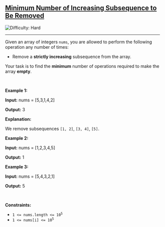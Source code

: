 <h2><a href="https://leetcode.com/problems/minimum-number-of-increasing-subsequence-to-be-removed">Minimum Number of Increasing Subsequence to Be Removed</a></h2> <img src='https://img.shields.io/badge/Difficulty-Hard-red' alt='Difficulty: Hard' /><hr><p>Given an array of integers <code>nums</code>, you are allowed to perform the following operation any number of times:</p>

<ul>
	<li>Remove a <strong>strictly increasing</strong> <span data-keyword="subsequence-array">subsequence</span> from the array.</li>
</ul>

<p>Your task is to find the <strong>minimum</strong> number of operations required to make the array <strong>empty</strong>.</p>

<p>&nbsp;</p>
<p><strong class="example">Example 1:</strong></p>

<div class="example-block">
<p><strong>Input:</strong> <span class="example-io">nums = [5,3,1,4,2]</span></p>

<p><strong>Output:</strong> <span class="example-io">3</span></p>

<p><strong>Explanation:</strong></p>

<p>We remove subsequences <code>[1, 2]</code>, <code>[3, 4]</code>, <code>[5]</code>.</p>
</div>

<p><strong class="example">Example 2:</strong></p>

<div class="example-block">
<p><strong>Input:</strong> <span class="example-io">nums = [1,2,3,4,5]</span></p>

<p><strong>Output:</strong> <span class="example-io">1</span></p>
</div>

<p><strong class="example">Example 3:</strong></p>

<div class="example-block">
<p><strong>Input:</strong> <span class="example-io">nums = [5,4,3,2,1]</span></p>

<p><strong>Output:</strong> <span class="example-io">5</span></p>
</div>

<p>&nbsp;</p>
<p><strong>Constraints:</strong></p>

<ul>
	<li><code>1 &lt;= nums.length &lt;= 10<sup>5</sup></code></li>
	<li><code>1 &lt;= nums[i] &lt;= 10<sup>5</sup></code></li>
</ul>
